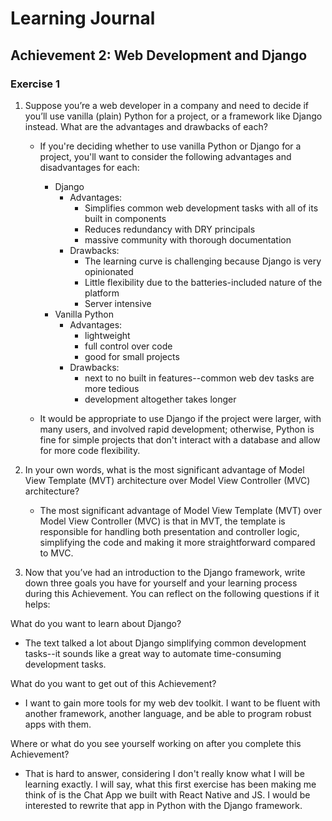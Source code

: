 # Learning Journal

## Achievement 2: Web Development and Django

### Exercise 1


1. Suppose you’re a web developer in a company and need to decide if you’ll use vanilla (plain)
Python for a project, or a framework like Django instead. What are the advantages and drawbacks
of each?

   - If you're deciding whether to use vanilla Python or Django for a project, you'll want to consider the following advantages and disadvantages for each:
     - Django
       - Advantages:
         - Simplifies common web development tasks with all of its built in components
         - Reduces redundancy with DRY principals
         - massive community with thorough documentation
       - Drawbacks:
         - The learning curve is challenging because Django is very opinionated
         - Little flexibility due to the batteries-included nature of the platform
         - Server intensive
     - Vanilla Python
       - Advantages:
         - lightweight
         - full control over code
         - good for small projects
       - Drawbacks:
         - next to no built in features--common web dev tasks are more tedious
         - development altogether takes longer

    - It would be appropriate to use Django if the project were larger, with many users, and involved rapid development; otherwise, Python is fine for simple projects that don't interact with a database and allow for more code flexibility.

2. In your own words, what is the most significant advantage of Model View Template (MVT)
architecture over Model View Controller (MVC) architecture?

   - The most significant advantage of Model View Template (MVT) over Model View Controller (MVC) is that in MVT, the template is responsible for handling both presentation and controller logic, simplifying the code and making it more straightforward compared to MVC.

3. Now that you’ve had an introduction to the Django framework, write down three goals you
have for yourself and your learning process during this Achievement. You can reflect on the
following questions if it helps:

What do you want to learn about Django?

   - The text talked a lot about Django simplifying common development tasks--it sounds like a great way to automate time-consuming development tasks.

What do you want to get out of this Achievement?

   - I want to gain more tools for my web dev toolkit. I want to be fluent with another framework, another language, and be able to program robust apps with them.

Where or what do you see yourself working on after you complete this Achievement?

   - That is hard to answer, considering I don't really know what I will be learning exactly. I will say, what this first exercise has been making me think of is the Chat App we built with React Native and JS. I would be interested to rewrite that app in Python with the Django framework.